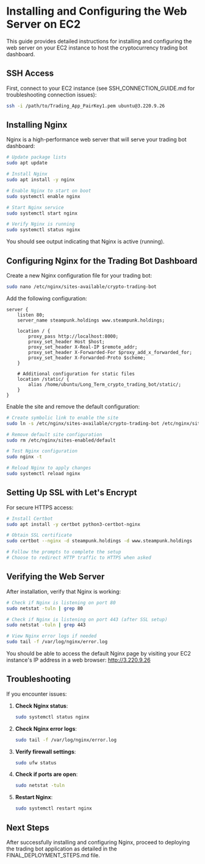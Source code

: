 # Installing and Configuring the Web Server on EC2

This guide provides detailed instructions for installing and configuring the web server on your EC2 instance to host the cryptocurrency trading bot dashboard.

## SSH Access

First, connect to your EC2 instance (see SSH_CONNECTION_GUIDE.md for troubleshooting connection issues):

```bash
ssh -i /path/to/Trading_App_PairKey1.pem ubuntu@3.220.9.26
```

## Installing Nginx

Nginx is a high-performance web server that will serve your trading bot dashboard:

```bash
# Update package lists
sudo apt update

# Install Nginx
sudo apt install -y nginx

# Enable Nginx to start on boot
sudo systemctl enable nginx

# Start Nginx service
sudo systemctl start nginx

# Verify Nginx is running
sudo systemctl status nginx
```

You should see output indicating that Nginx is active (running).

## Configuring Nginx for the Trading Bot Dashboard

Create a new Nginx configuration file for your trading bot:

```bash
sudo nano /etc/nginx/sites-available/crypto-trading-bot
```

Add the following configuration:

```nginx
server {
    listen 80;
    server_name steampunk.holdings www.steampunk.holdings;

    location / {
        proxy_pass http://localhost:8000;
        proxy_set_header Host $host;
        proxy_set_header X-Real-IP $remote_addr;
        proxy_set_header X-Forwarded-For $proxy_add_x_forwarded_for;
        proxy_set_header X-Forwarded-Proto $scheme;
    }

    # Additional configuration for static files
    location /static/ {
        alias /home/ubuntu/Long_Term_crypto_trading_bot/static/;
    }
}
```

Enable the site and remove the default configuration:

```bash
# Create symbolic link to enable the site
sudo ln -s /etc/nginx/sites-available/crypto-trading-bot /etc/nginx/sites-enabled/

# Remove default site configuration
sudo rm /etc/nginx/sites-enabled/default

# Test Nginx configuration
sudo nginx -t

# Reload Nginx to apply changes
sudo systemctl reload nginx
```

## Setting Up SSL with Let's Encrypt

For secure HTTPS access:

```bash
# Install Certbot
sudo apt install -y certbot python3-certbot-nginx

# Obtain SSL certificate
sudo certbot --nginx -d steampunk.holdings -d www.steampunk.holdings

# Follow the prompts to complete the setup
# Choose to redirect HTTP traffic to HTTPS when asked
```

## Verifying the Web Server

After installation, verify that Nginx is working:

```bash
# Check if Nginx is listening on port 80
sudo netstat -tuln | grep 80

# Check if Nginx is listening on port 443 (after SSL setup)
sudo netstat -tuln | grep 443

# View Nginx error logs if needed
sudo tail -f /var/log/nginx/error.log
```

You should be able to access the default Nginx page by visiting your EC2 instance's IP address in a web browser:
http://3.220.9.26

## Troubleshooting

If you encounter issues:

1. **Check Nginx status**:
   ```bash
   sudo systemctl status nginx
   ```

2. **Check Nginx error logs**:
   ```bash
   sudo tail -f /var/log/nginx/error.log
   ```

3. **Verify firewall settings**:
   ```bash
   sudo ufw status
   ```

4. **Check if ports are open**:
   ```bash
   sudo netstat -tuln
   ```

5. **Restart Nginx**:
   ```bash
   sudo systemctl restart nginx
   ```

## Next Steps

After successfully installing and configuring Nginx, proceed to deploying the trading bot application as detailed in the FINAL_DEPLOYMENT_STEPS.md file.
